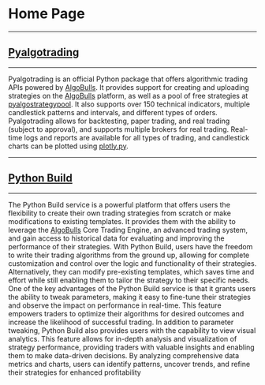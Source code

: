 # Home Page

---

## [Pyalgotrading](pyalgotrad/index.md)

---
Pyalgotrading is an official Python package that offers algorithmic trading APIs powered by [AlgoBulls](https://www.algobulls.com/). It provides support for creating and uploading strategies on the [AlgoBulls](https://www.algobulls.com/) platform, as well as a pool of free strategies at [pyalgostrategypool](https://github.com/algobulls/pyalgostrategypool). It
also supports over 150 technical indicators, multiple candlestick patterns and intervals, and different types of orders. Pyalgotrading allows for backtesting, paper trading, and real trading (subject to approval), and supports multiple brokers for
real trading. Real-time logs and reports are available for all types of trading, and candlestick charts can be plotted using [plotly.py](https://github.com/plotly/plotly.py).

---

## [Python Build](python_build/index.md)

---
The Python Build service is a powerful platform that offers users the flexibility to create their own trading strategies from scratch or make modifications to existing templates. It provides them with the ability to leverage the [AlgoBulls](https://www.algobulls.com/) Core Trading Engine, an advanced trading system, and gain access to historical data for evaluating and improving the performance of their strategies.
With Python Build, users have the freedom to write their trading algorithms from the ground up, allowing for complete customization and control over the logic and functionality of their strategies. Alternatively, they can modify pre-existing templates, which saves time and effort while still enabling them to tailor the strategy to their specific needs.
One of the key advantages of the Python Build service is that it grants users the ability to tweak parameters, making it easy to fine-tune their strategies and observe the impact on performance in real-time. This feature empowers traders to optimize their algorithms for desired outcomes and increase the likelihood of successful trading.
In addition to parameter tweaking, Python Build also provides users with the capability to view visual analytics. This feature allows for in-depth analysis and visualization of strategy performance, providing traders with valuable insights and enabling them to make data-driven decisions. By analyzing comprehensive data metrics and charts, users can identify patterns, uncover trends, and refine their strategies for enhanced profitability
